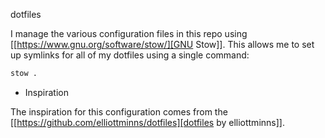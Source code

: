 dotfiles

I manage the various configuration files in this repo using [[https://www.gnu.org/software/stow/][GNU Stow]].  This allows me to set up symlinks for all of my dotfiles using a single command:

```sh
stow .
```

* Inspiration

The inspiration for this configuration comes from the [[https://github.com/elliottminns/dotfiles][dotfiles by elliottminns]].